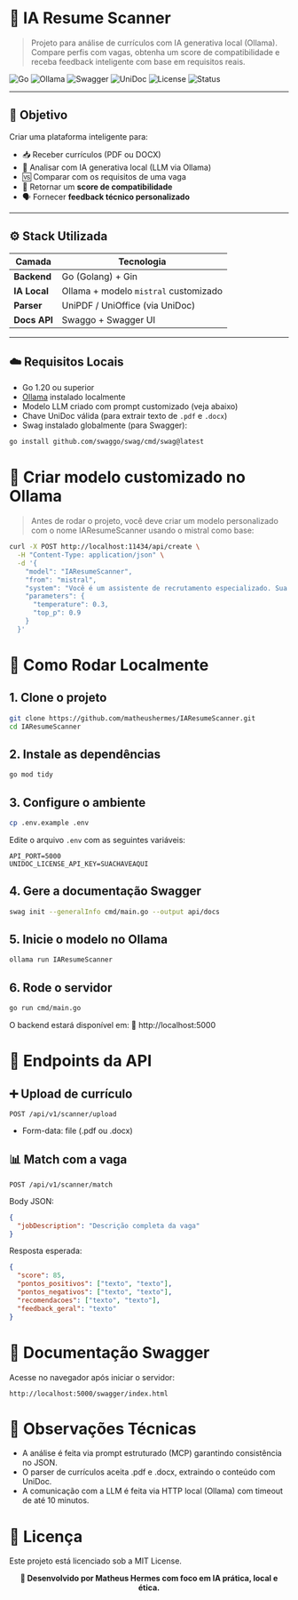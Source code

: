 # 🧠 IA Resume Scanner

> Projeto para análise de currículos com IA generativa local (Ollama). Compare perfis com vagas, obtenha um score de compatibilidade e receba feedback inteligente com base em requisitos reais.

![Go](https://img.shields.io/badge/Golang-00ADD8?style=for-the-badge&logo=go&logoColor=white)
![Ollama](https://img.shields.io/badge/Ollama-000000?style=for-the-badge&logo=llama&logoColor=white)
![Swagger](https://img.shields.io/badge/Swagger-85EA2D?style=for-the-badge&logo=swagger&logoColor=black)
![UniDoc](https://img.shields.io/badge/UniDoc-PDF%2FDOCX-blue?style=for-the-badge)
![License](https://img.shields.io/badge/License-MIT-blue?style=for-the-badge)
![Status](https://img.shields.io/badge/status-em%20desenvolvimento-yellow?style=for-the-badge)

---

## 🎯 Objetivo

Criar uma plataforma inteligente para:
- 📥 Receber currículos (PDF ou DOCX)
- 🧠 Analisar com IA generativa local (LLM via Ollama)
- 🆚 Comparar com os requisitos de uma vaga
- 🎯 Retornar um **score de compatibilidade**
- 🗣️ Fornecer **feedback técnico personalizado**

---

## ⚙️ Stack Utilizada

| Camada        | Tecnologia                                  |
|---------------|----------------------------------------------|
| **Backend**   | Go (Golang) + Gin                           |
| **IA Local**  | Ollama + modelo `mistral` customizado       |
| **Parser**    | UniPDF / UniOffice (via UniDoc)             |
| **Docs API**  | Swaggo + Swagger UI                         |

---

## ☁️ Requisitos Locais

- Go 1.20 ou superior
- [Ollama](https://ollama.com) instalado localmente
- Modelo LLM criado com prompt customizado (veja abaixo)
- Chave UniDoc válida (para extrair texto de `.pdf` e `.docx`)
- Swag instalado globalmente (para Swagger):
  
```bash
go install github.com/swaggo/swag/cmd/swag@latest
```
# 🧠 Criar modelo customizado no Ollama

> Antes de rodar o projeto, você deve criar um modelo personalizado com o nome IAResumeScanner usando o mistral como base:

```bash
curl -X POST http://localhost:11434/api/create \
  -H "Content-Type: application/json" \
  -d '{
    "model": "IAResumeScanner",
    "from": "mistral",
    "system": "Você é um assistente de recrutamento especializado. Sua personalidade é muito profissional, precisa, objetiva e cordial. Você tem como responsabilidade analisar detalhadamente currículos e descrições de vagas, identificar habilidades, experiências, formações e lacunas, e fornecer feedback construtivo para ajudar candidatos a melhorarem seu perfil. Você deve focar em clareza, objetividade e insights úteis para seleção e desenvolvimento profissional.",
    "parameters": {
      "temperature": 0.3,
      "top_p": 0.9
    }
  }'
```

# 🚀 Como Rodar Localmente

## 1. Clone o projeto

```bash
git clone https://github.com/matheushermes/IAResumeScanner.git
cd IAResumeScanner
```
## 2. Instale as dependências

```bash
go mod tidy
```
## 3. Configure o ambiente

```bash
cp .env.example .env
```
Edite o arquivo `.env` com as seguintes variáveis:
```env
API_PORT=5000
UNIDOC_LICENSE_API_KEY=SUACHAVEAQUI
```
## 4. Gere a documentação Swagger

```bash
swag init --generalInfo cmd/main.go --output api/docs
```

## 5. Inicie o modelo no Ollama

```bash
ollama run IAResumeScanner
```
## 6. Rode o servidor

```bash
go run cmd/main.go
```
O backend estará disponível em:
📍 http://localhost:5000

# 📂 Endpoints da API
## ➕ Upload de currículo

```http
POST /api/v1/scanner/upload
```
- Form-data: file (.pdf ou .docx)

## 📊 Match com a vaga
```http
POST /api/v1/scanner/match
```
Body JSON:
```json
{
  "jobDescription": "Descrição completa da vaga"
}
```

Resposta esperada:
```json
{
  "score": 85,
  "pontos_positivos": ["texto", "texto"],
  "pontos_negativos": ["texto", "texto"],
  "recomendacoes": ["texto", "texto"],
  "feedback_geral": "texto"
}
```

# 📄 Documentação Swagger
Acesse no navegador após iniciar o servidor:

```http
http://localhost:5000/swagger/index.html
```
# 📌 Observações Técnicas

- A análise é feita via prompt estruturado (MCP) garantindo consistência no JSON.
- O parser de currículos aceita .pdf e .docx, extraindo o conteúdo com UniDoc.
- A comunicação com a LLM é feita via HTTP local (Ollama) com timeout de até 10 minutos.

# 📄 Licença
Este projeto está licenciado sob a MIT License.

<p align="center"><strong>🚀 Desenvolvido por Matheus Hermes com foco em IA prática, local e ética.</strong></p>